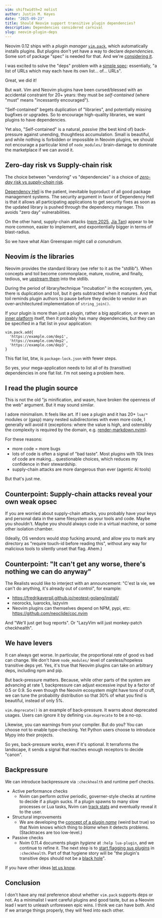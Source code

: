 ```yaml
---
vim: shiftwidth=2 nolist
author: Justin M. Keyes
date: "2025-09-23"
title: Should Neovim support transitive plugin dependencies?
description: Dependencies considered carnival
slug: neovim-plugin-deps
---
```


Neovim 0.12 ships with a *plugin manager* [`vim.pack`](https://github.com/neovim/neovim/pull/34009),
which automatically installs plugins. But plugins don't yet have a way to
declare *dependencies*. Some sort of package "spec" is needed for that. And
we're [considering it](https://github.com/neovim/neovim/issues/34778).

I was excited to solve the "deps" problem with a [simple spec](https://github.com/neovim/packspec/):
essentially, "a list of URLs which may each have its own list... of... URLs".

Great, we did it!

But wait. Vim and Neovim plugins have been cursed/blessed with an accidental
constraint for 20+ years: they must be *self-contained* (where "must" means
"incessantly encouraged").

"Self-contained" begets duplication of "libraries", and potentially missing
bugfixes or upgrades. So to encourage high-quality libraries, we want plugins to
have dependencies.

Yet also, "Self-contained" is a natural, *passive* (the best kind of)
back-pressure against unending, thoughtless accumulation. Small is beautiful,
and while nothing is forbidden or impossible in Neovim plugins, we should not
encourage a particular kind of `node_modules/` brain-damage to dominate the
marketplace if we can avoid it.

## Zero-day risk vs Supply-chain risk

The choice between "vendoring" vs "dependencies" is a choice of [*zero-day* risk vs *supply-chain* risk](https://x.com/justinmk/status/1965224415857377310).

[Dependency Hell](https://www.gingerbill.org/article/2025/09/08/package-managers-are-evil/)
is the patient, inevitable byproduct of all good package management systems.
The security argument in favor of Dependency Hell is that it allows all
participating applications to get security fixes as soon as the updated
library is pushed through the dependency manager. This avoids "zero day"
vulnerabilities.

On the other hand, supply-chain attacks ([npm 2025](https://news.ycombinator.com/item?id=45169657), [Jia Tan](https://news.ycombinator.com/item?id=39914981))
appear to be more common, easier to implement, and expontentially bigger in
terms of blast-radius.

So we have what Alan Greenspan might call *a conundrum*.

## Neovim _is_ the libraries

Neovim provides the standard library (we refer to it as the "stdlib"). When
concepts and toil become commonplace, mature, routine, and finally, tedious, we
[upstream them](https://github.com/neovim/neovim/issues/20893#issuecomment-1723453602) into the stdlib.

During the period of library/technique "incubation" in the ecosystem, yes, there
is duplication and toil, but it gets subtracted when it matures. And that toil
reminds plugin authors to pause before they decide to vendor in an
over-architectured implementation of `string_join()`.

If your plugin is more than just a plugin, rather a big application, or even
an [inner platform](https://www.lazyvim.org/) itself, then it probably has many
dependencies, but they can be specified in a flat list in your application:

```
vim.pack.add{
  'https://example.com/dep1',
  'https://example.com/dep2',
  'https://example.com/dep3',
}
```

This flat list, btw, is `package-lock.json` with fewer steps.

So yes, your mega-application needs to list all of its (transitive) dependencies
in one flat list. I'm not seeing a problem here.

## I read the plugin source

This is not the old "js minification, and wasm, have broken the openness of the
web" argument. But it may sound similar.

I adore minimalism. It feels like art. If I see a plugin and it has 20+ `lua/*`
modules or (gasp) many nested subdirectories with even more code, I generally
will avoid it (exceptions: where the value is high, and ostensibly the
complexity is required by the domain, e.g. [render-markdown.nvim](https://github.com/MeanderingProgrammer/render-markdown.nvim)).

For these reasons:

- more code = more bugs
- lots of code is often a signal of "bad taste". Most plugins with 10k lines of
  code are making... questionable choices, which reduces my confidence in their
  stewardship.
- supply-chain attacks are more dangerous than ever (agentic AI tools)

But that's just me.

## Counterpoint: Supply-chain attacks reveal your own weak opsec

If you are worried about supply-chain attacks, you probably have your keys and
personal data in the same filesystem as your tools and code. Maybe you
shouldn't. Maybe you should always code in a virtual machine, or some other
isolation chamber.

(Ideally, OS vendors would stop fucking around, and allow you to mark any
directory as "require touch-id before reading this", without any way for
malicious tools to silently unset that flag. Ahem.)

## Counterpoint: "It can't get any worse, there's nothing we can do anyway"

The Realists would like to interject with an announcement: "C'est la vie, we
can't do anything, it's already out of control", for example:

- https://fredrikaverpil.github.io/neotest-golang/install/
- neorocks, luarocks, lazyvim
- Neovim plugins can themselves depend on NPM, pypi, etc: https://github.com/neoclide/coc.nvim

And "We'll just get bug reports". Or "LazyVim will just monkey-patch checkhealth".

## We have levers

It can always get worse. In particular, the proportional _rate_ of good vs bad
can change. We don't have `node_modules/` level of careless/hopeless transitive
deps yet. Yes, it's true that Neovim plugins can take on arbitrary deps,
including npm and pip.

But back-pressure matters. Because, while other parts of the system are
advancing at rate 1, backpressure can adjust excessive input by a factor of 0.5
or 0.9. So even though the Neovim ecosystem might have tons of cruft, we can
tune the probability distribution so that 30% of what you find is beautiful,
instead of only 5%.

`vim.deprecate()` is an example of back-pressure. It warns about deprecated
usages. Users can ignore it by defining `vim.deprecate` to be a no-op.

Likewise, you can warnings from your compiler. But do you? You can choose not to
enable type-checking. Yet Python users choose to introduce Mypy into their
projects.

So yes, back-pressure works, even if it's optional. It terraforms the landscape,
it sends a signal that reaches enough receptors to decide "canon".

## Backpressure

We can introduce backpressure via `:checkhealth` and runtime perf checks.

* Active performance checks
  * Nvim can perform *active* periodic, governer-style checks at runtime to
    decide if a plugin sucks. If a plugin spawns to many slow processes or Lua
    tasks, Nvim can [track stats](https://github.com/neovim/neovim/issues/26861)
    and eventually reveal it to the user.
* Structural improvements
  * We are developing the [concept of a plugin *name*](https://github.com/neovim/neovim/issues/34704)
    (weird but true) so that Nvim knows which thing to *blame* when it detects
    problems. (Stacktraces are too low-level.)
* Passive checks
  * Nvim 0.11.4 documents plugin *hygiene* at `:help lua-plugin`, and we
    continue to refine it. The next step is to [start flagging sus
    plugins](https://github.com/neovim/neovim/pull/35854) in `:checkhealth`.
    Part of that hygiene story will be "the plugin's transitive deps should not
    be a [black hole](https://www.reddit.com/r/ProgrammerHumor/comments/6s0wov/heaviest_objects_in_the_universe/)".

If you have other ideas [let us know](https://github.com/neovim/neovim/discussions).

## Conclusion

I don't have any real preference about whether `vim.pack` supports deps or not.
As a minimalist I want careful plugins and good taste, but as a Neovim lead
I want to unleash unforeseen epic wins. I think we can have both. And if we
arrange things properly, they will feed into each other.
